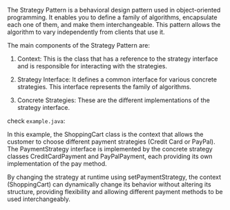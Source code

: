 The Strategy Pattern is a behavioral design pattern used in object-oriented programming. It enables you to define a family of algorithms, encapsulate each one of them, and make them interchangeable. This pattern allows the algorithm to vary independently from clients that use it.

The main components of the Strategy Pattern are:

1. Context: This is the class that has a reference to the strategy interface and is responsible for interacting with the strategies.

2. Strategy Interface: It defines a common interface for various concrete strategies. This interface represents the family of algorithms.

3. Concrete Strategies: These are the different implementations of the strategy interface.

check ```example.java```:

In this example, the ShoppingCart class is the context that allows the customer to choose different payment strategies (Credit Card or PayPal). The PaymentStrategy interface is implemented by the concrete strategy classes CreditCardPayment and PayPalPayment, each providing its own implementation of the pay method.

By changing the strategy at runtime using setPaymentStrategy, the context (ShoppingCart) can dynamically change its behavior without altering its structure, providing flexibility and allowing different payment methods to be used interchangeably.